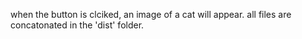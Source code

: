when the button is clciked, an image of a cat will appear. all files are concatonated in the 'dist' folder.